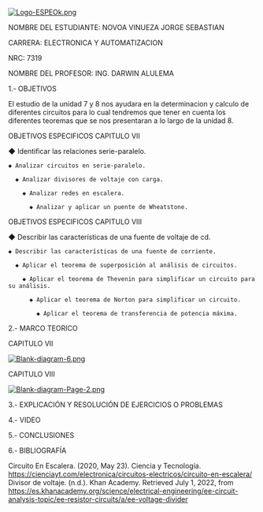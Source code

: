 
[![Logo-ESPEOk.png](https://i.postimg.cc/P5XdL97z/Logo-ESPEOk.png)](https://postimg.cc/HVhqRZdV)
                                                                        


NOMBRE DEL ESTUDIANTE: NOVOA VINUEZA JORGE SEBASTIAN 
  
CARRERA: ELECTRONICA Y AUTOMATIZACION 

NRC: 7319

NOMBRE DEL PROFESOR: ING. DARWIN ALULEMA



1.- OBJETIVOS 

El estudio de la unidad 7 y 8 nos ayudara en la determinacion y calculo de diferentes circuitos para lo cual tendremos que tener en cuenta los diferentes teoremas que se nos presentaran a lo largo de la unidad 8.

OBJETIVOS ESPECIFICOS CAPITULO VII

  ◆ Identificar las relaciones serie-paralelo.

    ◆ Analizar circuitos en serie-paralelo.

      ◆ Analizar divisores de voltaje con carga.

        ◆ Analizar redes en escalera.

          ◆ Analizar y aplicar un puente de Wheatstone.


OBJETIVOS ESPECIFICOS CAPITULO VIII

  ◆ Describir las características de una fuente de voltaje de cd.

    ◆ Describir las características de una fuente de corriente.

      ◆ Aplicar el teorema de superposición al análisis de circuitos.

        ◆ Aplicar el teorema de Thevenin para simplificar un circuito para su análisis.

          ◆ Aplicar el teorema de Norton para simplificar un circuito.

            ◆ Aplicar el teorema de transferencia de potencia máxima.
          

2.- MARCO TEORICO 

CAPITULO 	VII

[![Blank-diagram-6.png](https://i.postimg.cc/XXST07DR/Blank-diagram-6.png)](https://postimg.cc/fSCHcZsC)


CAPITULO VIII

[![Blank-diagram-Page-2.png](https://i.postimg.cc/vTjYtc5V/Blank-diagram-Page-2.png)](https://postimg.cc/kRQPnM1J)

3.- EXPLICACIÓN Y RESOLUCIÓN DE EJERCICIOS O PROBLEMAS


4.- VIDEO


5.- CONCLUSIONES


6.- BIBLIOGRAFÍA

Circuito En Escalera. (2020, May 23). Ciencia y Tecnología. https://cienciayt.com/electronica/circuitos-electricos/circuito-en-escalera/
Divisor de voltaje. (n.d.). Khan Academy. Retrieved July 1, 2022, from https://es.khanacademy.org/science/electrical-engineering/ee-circuit-analysis-topic/ee-resistor-circuits/a/ee-voltage-divider








